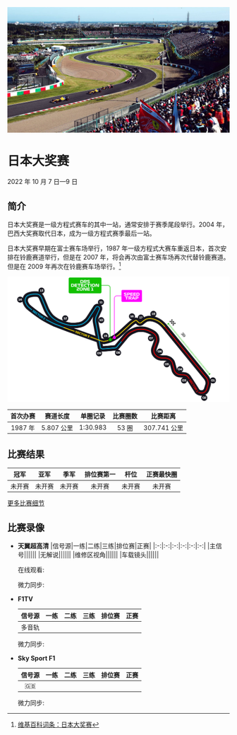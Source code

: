 ![日本大奖赛](/media/img/photos/jp.jpg)

# 日本大奖赛

2022 年 10 月 7 日—9 日

## 简介

日本大奖赛是一级方程式赛车的其中一站，通常安排于赛季尾段举行。2004 年，巴西大奖赛取代日本，成为一级方程式赛季最后一站。

日本大奖赛早期在富士赛车场举行，1987 年一级方程式大赛车重返日本，首次安排在铃鹿赛道举行，但是在 2007 年，将会再次由富士赛车场再次代替铃鹿赛道。但是在 2009 年再次在铃鹿赛车场举行。[^1]

![赛道图](../../media/img/circuits/jp-2022.png)

| 首次办赛 |  赛道长度  | 单圈记录 | 比赛圈数 |   比赛距离   |
| :------: | :--------: | :------: | :------: | :----------: |
| 1987 年  | 5.807 公里 | 1:30.983 |  53 圈   | 307.741 公里 |

## 比赛结果

|  冠军  |  亚军  |  季军  | 排位赛第一 |  杆位  | 正赛最快圈 |
| :----: | :----: | :----: | :--------: | :----: | :--------: |
| 未开赛 | 未开赛 | 未开赛 |   未开赛   | 未开赛 |   未开赛   |

[更多比赛细节](https://www.formula1.com/en/racing/2022/Japan.html)

## 比赛录像

- **天翼超高清**
  |信号源|一练|二练|三练|排位赛|正赛|
  |:-:|:-:|:-:|:-:|:-:|:-:|
  |主信号||||||
  |无解说||||||
  |维修区视角||||||
  |车载镜头||||||

  在线观看:

  微力同步:

- **F1TV**

  | 信号源 | 一练 | 二练 | 三练 | 排位赛 | 正赛 |
  | :----: | :--: | :--: | :--: | :----: | :--: |
  | 多音轨 |      |      |      |        |      |

  微力同步:

- **Sky Sport F1**

  | 信号源 | 一练 | 二练 | 三练 | 排位赛 | 正赛 |
  | :----: | :--: | :--: | :--: | :----: | :--: |
  |  :gb:  |      |      |      |        |      |

  微力同步:

[^1]: [维基百科词条：日本大奖赛](https://zh.wikipedia.org/wiki/%E6%97%A5%E6%9C%AC%E5%A4%A7%E7%8D%8E%E8%B3%BD)
